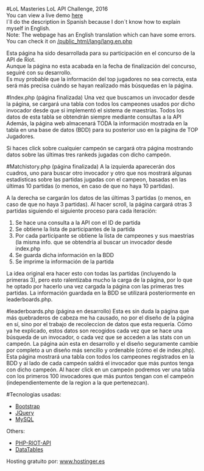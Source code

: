 #LoL Masteries
LoL API Challenge, 2016<br>
You can view a live demo <a href='http://lolmasteries.esy.es/'>here</a><br>
I´ll do the description in Spanish because I don´t know how to explain myself in English.<br>
Note: The webpage has an English translation which can have some errors. You can check it on <a href='https://github.com/ixtrunai/lolmasteries/blob/master/public_html/lang/lang.en.php'>/public_html/lang/lang.en.php</a><br>

Esta página ha sido desarrollada para su participación en el concurso de la API de Riot. <br>
Aunque la página no esta acabada en la fecha de finalización del concurso, seguiré con su desarrollo.<br>
Es muy probable que la información del top jugadores no sea correcta, esta será más precisa cuándo se hayan realizado más búsquedas en la página.

#Index.php (página finalizada)
Una vez que buscamos un invocador desde la página, se cargará una tabla con todos los campeones usados por dicho invocador
desde que si implementó el sistema de maestrías. Todos los datos de esta tabla se obtendrán siempre mediante consultas a la API<br>
Además, la página web almacenará TODA la información mostrada en la tabla en una base de datos (BDD) para su posterior uso en
la página de TOP Jugadores.

Si haces click sobre cualquier campeón se cargará otra página mostrando datos sobre las últimas tres rankeds jugadas con dicho campeón.

#Matchistory.php (página finalizada)
A la izquierda aparecerán dos cuadros, uno para buscar otro invocador y otro que nos mostrará algunas estadisticas sobre las partidas jugadas con el campeon, basadas en las últimas 10 partidas (o menos, en caso de que no haya 10 partidas).

A la derecha se cargarán los datos de las últimas 3 partidas (o menos, en caso de que no haya 3 partidas).
Al hacer scroll, la página cargará otras 3 partidas siguiendo el siguiente proceso para cada iteración:
<ol>
  <li>Se hace una consulta a la API con el ID de partida</li>
  <li>Se obtiene la lista de participantes de la partida</li>
  <li>Por cada participante se obtiene la lista de campeones y sus maestrias (la misma info. que se obtendría al buscar un invocador desde index.php</li>
  <li>Se guarda dicha información en la BDD</li>
  <li>Se imprime la información de la partida</li>
</ol>
La idea original era hacer esto con todas las partidas (incluyendo la primeras 3), pero esto ralentizaba mucho la carga de la página, por lo que he optado por hacerlo una vez cargada la página con las primeras tres partidas.
La información guardada en la BDD se utilizará posteriormente en leaderboards.php.

#leaderboards.php (página en desarrollo)
Esta es sin duda la página que más quebraderos de cabeza me ha causado, no por el diseño de la página en sí, sino por el trabajo de recoleccion de datos que esta requería.
Cómo ya he explicado, estos datos son recogidos cada vez que se hace una búsqueda de un invocador, o cada vez que se acceden a las stats con un campeón.
La página aún esta en desarrollo y el diseño seguramente cambie por completo a un diseño más sencillo y ordenable (cómo el de index.php).
Esta página mostrará una tabla con todos los campeones registrados en la BDD y al lado de cada campeón saldrá el invocador que más puntos tenga con dicho campeón. Al hacer click en un campeón podremos ver una tabla con los primeros 100 invocadores que más puntos tengan con el campeón (independientemente de la region a la que pertenezcan).

#Tecnologias usadas:
<ul>
  <li><a href='http://getbootstrap.com/'>Bootstrap</a></li>
  <li><a href='https://jquery.com/'>JQuery</a></li>
  <li><a href='http://www.mysql.com/'>MySQL</a></li>
</ul>
  Others:<br>
<ul>
  <li><a href='https://github.com/kevinohashi/php-riot-api'>PHP-RIOT-API</a></li>
  <li><a href='https://datatables.net/'>DataTables</a></li>
</ul>
Hosting gratuito por: <a href='http://www.hostinger.es'>www.hostinger.es</a>
